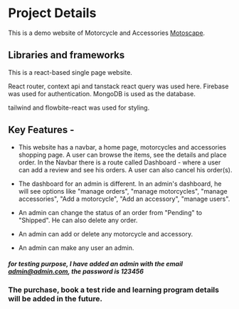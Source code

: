 # Project Details

This is a demo website of Motorcycle and Accessories [Motoscape](https://github.com/facebook/create-react-app).

## Libraries and frameworks

This is a react-based single page website.

React router, context api and tanstack react query was used here. Firebase was used for authentication. MongoDB is used as the database.

tailwind and flowbite-react was used for styling. 

## Key Features -

* This website has a navbar, a home page, motorcycles and accessories shopping page. A user can browse the items, see the details and place order. In the Navbar there is a route called Dashboard - where a user can add a review and see his orders. A user can also cancel his order(s).

* The dashboard for an admin is different. In an admin's dashboard, he will see options like "manage orders", "manage motorcycles", "manage accessories", "Add a motorcycle", "Add an accessory", "manage users".

* An admin can change the status of an order from "Pending" to "Shipped". He can also delete any order.

* An admin can add or delete any motorcycle and accessory.

* An admin can make any user an admin.

#### *for testing purpose, I have added an admin with the email admin@admin.com, the password is 123456*

### The purchase, book a test ride and learning program details will be added in the future.